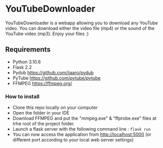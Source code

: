 # YouTubeDownloader

YouTubeDownloader is a webapp allowing you to download any YouTube video.
You can download either the video file (mp4) or the sound of the YouTube video (mp3).
Enjoy your files :)

## Requirements

- Python 3.10.6
- Flask 2.2
- Pydub <https://github.com/jiaaro/pydub>
- PyTube <https://github.com/pytube/pytube>
- FFMPEG <https://ffmpeg.org/>

### How to install
- Clone this repo locally on your computer
- Open the folder in your IDE
- Download FFMPEG and put the "mmpeg.exe" & "ffprobe.exe" files at trhe root of the project folder.
- Launch a flask server with the following command line :
  ```flask run```
- You can now access the application from <http://localhost:5000> (or different port according to your local web server settings)
